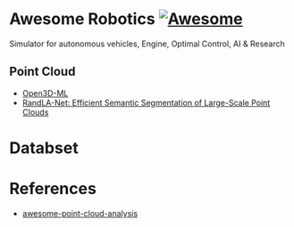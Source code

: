 # Awesome Robotics [![Awesome](https://awesome.re/badge.svg)](https://awesome.re)

Simulator for autonomous vehicles, Engine, Optimal Control, AI & Research


## Point Cloud

* [Open3D-ML](http://www.open3d.org/)
* [RandLA-Net: Efficient Semantic Segmentation of Large-Scale Point Clouds](https://github.com/QingyongHu/RandLA-Net)

# Databset


# References
* [awesome-point-cloud-analysis](https://github.com/Yochengliu/awesome-point-cloud-analysis)
